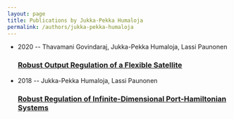 ```yaml
---
layout: page
title: Publications by Jukka-Pekka Humaloja
permalink: /authors/jukka-pekka-humaloja
---
```


<ul class="post-list">
<li><span class='post-meta'>2020 -- Thavamani Govindaraj, Jukka-Pekka Humaloja, Lassi Paunonen</span><h3><a class='post-link' href="{{ site.baseurl }}/robust-output-regulation-of-a-flexible-satellite">Robust Output Regulation of a Flexible Satellite</a></h3></li>
<li><span class='post-meta'>2018 -- Jukka-Pekka Humaloja, Lassi Paunonen</span><h3><a class='post-link' href="{{ site.baseurl }}/robust-regulation-of-infinite-dimensional-port-hamiltonian-systems">Robust Regulation of Infinite-Dimensional Port-Hamiltonian Systems</a></h3></li>

</ul>

